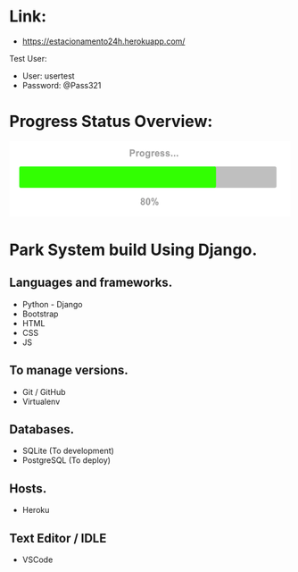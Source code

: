 # Link:

* https://estacionamento24h.herokuapp.com/

Test User:

* User: usertest
* Password: @Pass321


# Progress Status Overview:

![](progress.gif)

# Park System build Using Django.

## Languages and frameworks.
 * Python - Django
 * Bootstrap
 * HTML
 * CSS
 * JS

## To manage versions.

 * Git / GitHub
 * Virtualenv
 
## Databases.

 * SQLite (To development)
 * PostgreSQL (To deploy)
 
 ## Hosts.
 
 * Heroku
 
 ## Text Editor / IDLE
 
 * VSCode

